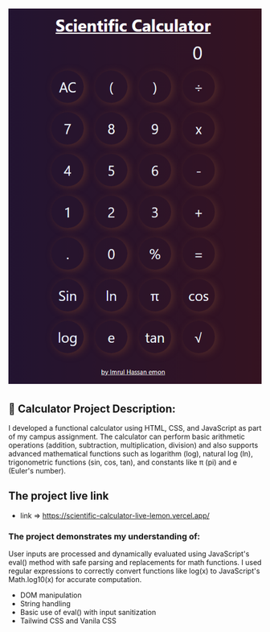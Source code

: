 # <img src="src/calculator screeshoot.png">


## 🧮 Calculator Project Description:
I developed a functional calculator using HTML, CSS, and JavaScript as part of my campus assignment. The calculator can perform basic arithmetic operations (addition, subtraction, multiplication, division) and also supports advanced mathematical functions such as logarithm (log), natural log (ln), trigonometric functions (sin, cos, tan), and constants like π (pi) and e (Euler's number).


## The project live link 
* link =>  https://scientific-calculator-live-lemon.vercel.app/



### The project demonstrates my understanding of:

User inputs are processed and dynamically evaluated using JavaScript's eval() method with safe parsing and replacements for math functions. I used regular expressions to correctly convert functions like log(x) to JavaScript's Math.log10(x) for accurate computation.


 - DOM manipulation
 - String handling
 - Basic use of eval() with input sanitization
 - Tailwind CSS and Vanila CSS
